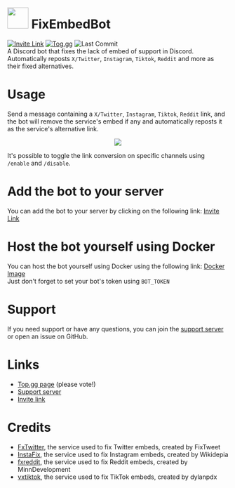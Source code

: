 # <img src="https://raw.githubusercontent.com/kenhendricks00/FixEmbedBot/main/assets/logo.png" width="48"> FixEmbedBot
<a href="https://discord.com/oauth2/authorize?client_id=1173820242305224764" rel="nofollow"><img src="https://camo.githubusercontent.com/c9d524617457c843a9a16119bf4e905c95724baaff86e13e0426c274bc12a83b/68747470733a2f2f696d672e736869656c64732e696f2f62616467652f696e766974655f6c696e6b2d626c7565" alt="Invite Link" data-canonical-src="https://img.shields.io/badge/invite_link-purple" style="max-width: 100%;"></a>
<a href="https://top.gg/bot/1173820242305224764" rel="nofollow"><img src="https://camo.githubusercontent.com/af95e6799eab2821bfb606ae00f9f86f952ffd80149bf01f84d4ff7b4d014305/68747470733a2f2f696d672e736869656c64732e696f2f62616467652f546f672e67672d666333313634" alt="Tog.gg" data-canonical-src="https://img.shields.io/badge/Top.gg-FF3366" style="max-width: 100%;"></a>
<img src="https://img.shields.io/github/last-commit/kenhendricks00/FixEmbedBot" alt="Last Commit" data-canonical-src="https://img.shields.io/github/last-commit/kenhendricks00/FixEmbedBot" style="max-width: 100%;">
<br>
A Discord bot that fixes the lack of embed of support in Discord. Automatically reposts <code>X/Twitter</code>, <code>Instagram</code>, <code>Tiktok</code>, <code>Reddit</code> and more as their fixed alternatives.

# Usage
Send a message containing a <code>X/Twitter</code>, <code>Instagram</code>, <code>Tiktok</code>, <code>Reddit</code> link, and the bot will remove the service's embed if any and automatically reposts it as the service's alternative link.
<p align="center">
<img src="https://raw.githubusercontent.com/kenhendricks00/FixEmbedBot/main/assets/header.png">
</p>
It's possible to toggle the link conversion on specific channels using <code>/enable</code> and <code>/disable</code>.

# Add the bot to your server
You can add the bot to your server by clicking on the following link: [Invite Link](https://discord.com/oauth2/authorize?client_id=1173820242305224764)

# Host the bot yourself using Docker
You can host the bot yourself using Docker using the following link: [Docker Image](https://hub.docker.com/r/kenhendricks00/fixembedbot)
<br>
Just don't forget to set your bot's token using <code>BOT_TOKEN</code>

# Support
If you need support or have any questions, you can join the [support server](https://discord.gg/QFxTAmtZdn) or open an issue on GitHub.

# Links
- [Top.gg page](https://top.gg/bot/1173820242305224764) (please vote!)
- [Support server](https://discord.gg/QFxTAmtZdn)
- [Invite link](https://discord.com/oauth2/authorize?client_id=1173820242305224764)

# Credits
- [FxTwitter](https://github.com/FixTweet/FxTwitter), the service used to fix Twitter embeds, created by FixTweet
- [InstaFix](https://github.com/Wikidepia/InstaFix), the service used to fix Instagram embeds, created by Wikidepia
- [fxreddit](https://github.com/MinnDevelopment/fxreddit), the service used to fix Reddit embeds, created by MinnDevelopment
- [vxtiktok](https://github.com/dylanpdx/vxtiktok), the service used to fix TikTok embeds, created by dylanpdx
